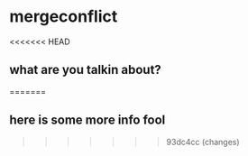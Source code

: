 # mergeconflict

<<<<<<< HEAD
## what are you talkin about?
=======
## here is some more info fool
>>>>>>> 93dc4cc (changes)

